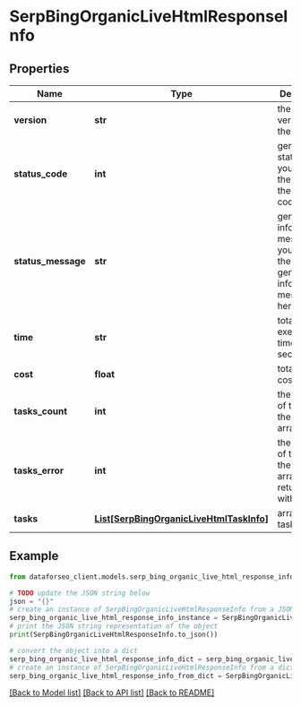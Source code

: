 # SerpBingOrganicLiveHtmlResponseInfo


## Properties

Name | Type | Description | Notes
------------ | ------------- | ------------- | -------------
**version** | **str** | the current version of the API | [optional] 
**status_code** | **int** | general status code you can find the full list of the response codes here | [optional] 
**status_message** | **str** | general informational message you can find the full list of general informational messages here | [optional] 
**time** | **str** | total execution time, seconds | [optional] 
**cost** | **float** | total tasks cost, USD | [optional] 
**tasks_count** | **int** | the number of tasks in the tasks array | [optional] 
**tasks_error** | **int** | the number of tasks in the tasks array returned with an error | [optional] 
**tasks** | [**List[SerpBingOrganicLiveHtmlTaskInfo]**](SerpBingOrganicLiveHtmlTaskInfo.md) | array of tasks | [optional] 

## Example

```python
from dataforseo_client.models.serp_bing_organic_live_html_response_info import SerpBingOrganicLiveHtmlResponseInfo

# TODO update the JSON string below
json = "{}"
# create an instance of SerpBingOrganicLiveHtmlResponseInfo from a JSON string
serp_bing_organic_live_html_response_info_instance = SerpBingOrganicLiveHtmlResponseInfo.from_json(json)
# print the JSON string representation of the object
print(SerpBingOrganicLiveHtmlResponseInfo.to_json())

# convert the object into a dict
serp_bing_organic_live_html_response_info_dict = serp_bing_organic_live_html_response_info_instance.to_dict()
# create an instance of SerpBingOrganicLiveHtmlResponseInfo from a dict
serp_bing_organic_live_html_response_info_from_dict = SerpBingOrganicLiveHtmlResponseInfo.from_dict(serp_bing_organic_live_html_response_info_dict)
```
[[Back to Model list]](../README.md#documentation-for-models) [[Back to API list]](../README.md#documentation-for-api-endpoints) [[Back to README]](../README.md)


